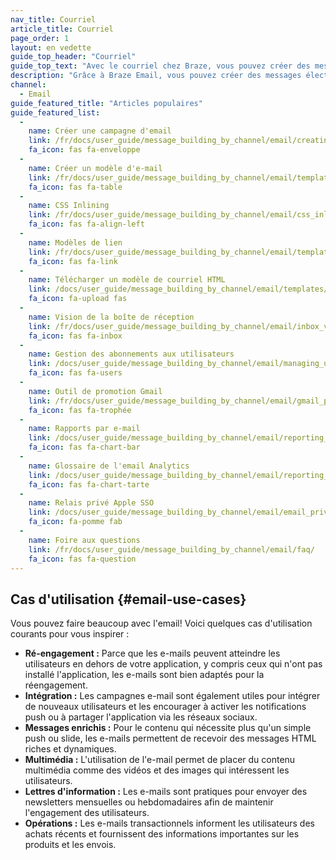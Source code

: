 ```yaml
---
nav_title: Courriel
article_title: Courriel
page_order: 1
layout: en vedette
guide_top_header: "Courriel"
guide_top_text: "Avec le courriel chez Braze, vous pouvez créer des messages de courriel entièrement personnalisés et personnalisés dans les campagnes ou Canvas qui attireront l'attention de votre utilisateur rapidement. Consultez les articles ci-dessous pour en savoir plus. <br><br>Nous vous recommandons également de suivre notre cours <a href='https://lab.braze.com/messaging-channels-email'>Email LAB cours</a> pour en savoir plus sur les cas d'utilisation des e-mails. voir des exemples du monde réel, et comprendre comment tirer parti du courrier électronique dans une stratégie de messagerie multicanal."
description: "Grâce à Braze Email, vous pouvez créer des messages électroniques personnalisés et personnalisés dans les campagnes ou Canvas qui attireront l'attention de votre utilisateur rapidement. Consultez les articles ci-dessous pour en savoir plus."
channel:
  - Email
guide_featured_title: "Articles populaires"
guide_featured_list:
  - 
    name: Créer une campagne d'email
    link: /fr/docs/user_guide/message_building_by_channel/email/creating_an_email_campaign/
    fa_icon: fas fa-enveloppe
  - 
    name: Créer un modèle d'e-mail
    link: /fr/docs/user_guide/message_building_by_channel/email/templates/email_template/
    fa_icon: fas fa-table
  - 
    name: CSS Inlining
    link: /fr/docs/user_guide/message_building_by_channel/email/css_inline/
    fa_icon: fas fa-align-left
  - 
    name: Modèles de lien
    link: /fr/docs/user_guide/message_building_by_channel/email/templates/link_template/
    fa_icon: fas fa-link
  - 
    name: Télécharger un modèle de courriel HTML
    link: /docs/user_guide/message_building_by_channel/email/templates/html_email_template/
    fa_icon: fa-upload fas
  - 
    name: Vision de la boîte de réception
    link: /fr/docs/user_guide/message_building_by_channel/email/inbox_vision/
    fa_icon: fas fa-inbox
  - 
    name: Gestion des abonnements aux utilisateurs
    link: /docs/user_guide/message_building_by_channel/email/managing_user_subscriptions/
    fa_icon: fas fa-users
  - 
    name: Outil de promotion Gmail
    link: /fr/docs/user_guide/message_building_by_channel/email/gmail_promotions_tab/
    fa_icon: fas fa-trophée
  - 
    name: Rapports par e-mail
    link: /docs/user_guide/message_building_by_channel/email/reporting_and_analytics/email_reporting/
    fa_icon: fas fa-chart-bar
  - 
    name: Glossaire de l'email Analytics
    link: /docs/user_guide/message_building_by_channel/email/reporting_and_analytics/analytics_glossary/
    fa_icon: fas fa-chart-tarte
  - 
    name: Relais privé Apple SSO
    link: /docs/user_guide/message_building_by_channel/email/email_private_relay_apple_sso/
    fa_icon: fa-pomme fab
  - 
    name: Foire aux questions
    link: /fr/docs/user_guide/message_building_by_channel/email/faq/
    fa_icon: fas fa-question
---
```


## Cas d'utilisation {#email-use-cases}

Vous pouvez faire beaucoup avec l'email! Voici quelques cas d'utilisation courants pour vous inspirer :

- **Ré-engagement :** Parce que les e-mails peuvent atteindre les utilisateurs en dehors de votre application, y compris ceux qui n'ont pas installé l'application, les e-mails sont bien adaptés pour la réengagement.
- **Intégration :** Les campagnes e-mail sont également utiles pour intégrer de nouveaux utilisateurs et les encourager à activer les notifications push ou à partager l'application via les réseaux sociaux.
- **Messages enrichis :** Pour le contenu qui nécessite plus qu'un simple push ou slide, les e-mails permettent de recevoir des messages HTML riches et dynamiques.
- **Multimédia :** L'utilisation de l'e-mail permet de placer du contenu multimédia comme des vidéos et des images qui intéressent les utilisateurs.
- **Lettres d'information :** Les e-mails sont pratiques pour envoyer des newsletters mensuelles ou hebdomadaires afin de maintenir l'engagement des utilisateurs.
- **Opérations :** Les e-mails transactionnels informent les utilisateurs des achats récents et fournissent des informations importantes sur les produits et les envois.

<br><br>
